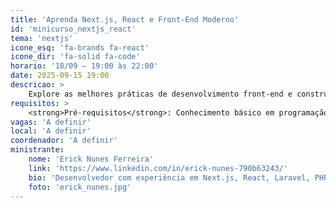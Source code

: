 ```yaml
---
title: 'Aprenda Next.js, React e Front-End Moderno'
id: 'minicurso_nextjs_react'
tema: 'nextjs'
icone_esq: 'fa-brands fa-react'
icone_dir: 'fa-solid fa-code'
horario: '18/09 – 19:00 às 22:00'
date: 2025-09-15 19:00
descricao: >
    Explore as melhores práticas de desenvolvimento front-end e construa uma landing page com Next.js, React, TailwindCSS e ShadcnUI.
requisitos: >
    <strong>Pré-requisitos</strong>: Conhecimento básico em programação, JavaScript, HTML e CSS.
vagas: 'A definir'
local: 'A definir'
coordenador: 'A definir'
ministrante:
    nome: 'Erick Nunes Ferreira'
    link: 'https://www.linkedin.com/in/erick-nunes-790b63243/'
    bio: 'Desenvolvedor com experiência em Next.js, React, Laravel, PHP, JavaScript, HTML e CSS. Participou do curso de React da SEMESO em 2024 e atualmente aplica essas tecnologias em projetos profissionais.'
    foto: 'erick_nunes.jpg'
---
```

